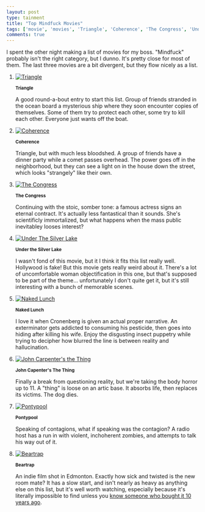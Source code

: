 ```yaml
---
layout: post
type: tainment
title: "Top Mindfuck Movies"
tags: ['movie', 'movies', 'Triangle', 'Coherence', 'The Congress', 'Under the Silver Lake', 'Naked Lunch', 'John Carpenter', 'The Thing', 'pontypool', 'beartrap', 'top list']
comments: true
---
```

I spent the other night making a list of movies for my boss.  "Mindfuck" probably isn't the right category, but I dunno.  It's pretty close for most of them.  The last three movies are a bit divergent, but they flow nicely as a list.

1. [![Triangle](https://upload.wikimedia.org/wikipedia/en/b/b4/Triangle_%28Christopher_Smith%29.jpg)](https://www.primevideo.com/detail/0O72K8BYSAAXVYGEBWF30EW1CN)

    <small> **Triangle** </small> 

    A good round-a-bout entry to start this list.  Group of friends stranded in the ocean board a mysterious ship where they soon encounter copies of themselves.  Some of them try to protect each other, some try to kill each other.  Everyone just wants off the boat.

2. [![Coherence](https://upload.wikimedia.org/wikipedia/en/9/9d/Coherence_2013_theatrical_poster.jpg)](https://www.primevideo.com/detail/0U8HW6YLIB9JPVJA2CNCGQUGF0)

    <small> **Coherence** </small> 

    Triangle, but with much less bloodshed.  A group of friends have a dinner party while a comet passes overhead.  The power goes off in the neighborhood, but they can see a light on in the house down the street, which looks "strangely" like their own.

3. [![The Congress](https://upload.wikimedia.org/wikipedia/en/8/8d/The_Congress_film_poster.jpg)](https://www.imdb.com/title/tt1821641/)

    <small> **The Congress** </small> 

    Continuing with the stoic, somber tone: a famous actress signs an eternal contract.  It's actually less fantastical than it sounds.  She's scientificly immortalized, but what happens when the mass public inevitabley looses interest?

4. [![Under The Silver Lake](https://m.media-amazon.com/images/M/MV5BYjY0NTA5MGItNDU1Yy00ZmE3LWI5NGItZDY5OGUxZjYzZGQ5XkEyXkFqcGdeQXVyMTMxODk2OTU@._V1_QL75_UX190_CR0,0,190,281_.jpg[)](https://www.imdb.com/title/tt5691670/)

    <small> **Under the Silver Lake** </small> 

    I wasn't fond of this movie, but it I think it fits this list really well.  Hollywood is fake!  But this movie gets really weird about it.  There's a lot of uncomfortable woman objectification in this one, but that's supposed to be part of the theme... unfortunately I don't quite get it, but it's still interesting with a bunch of memorable scenes.

5. [![Naked Lunch](https://upload.wikimedia.org/wikipedia/en/thumb/0/07/Naked_Lunch_film_poster.jpg/220px-Naked_Lunch_film_poster.jpg)](https://www.imdb.com/title/tt0102511)

    <small> **Naked Lunch** </small> 

    I love it when Cronenberg is given an actual proper narrative.  An exterminator gets addicted to consuming his pesticide, then goes into hiding after killing his wife.  Enjoy the disgusting insect puppetry while trying to decipher how blurred the line is between reality and hallucination.

6. [![John Carpenter's the Thing](https://upload.wikimedia.org/wikipedia/en/6/65/Thingprequelfairuse.jpg)](https://www.netflix.com/ca/title/1038926)

    <small> **John Capenter's The Thing** </small> 

    Finally a break from questioning reality, but we're taking the body horror up to 11.  A "thing" is loose on an artic base.  It absorbs life, then replaces its victims.  The dog dies.

7. [![Pontypool](https://upload.wikimedia.org/wikipedia/en/6/64/Pontypoolposter.jpg)](https://www.imdb.com/title/tt1226681)

    <small> **Pontypool** </small> 

    Speaking of contagions, what if speaking was the contagion?  A radio host has a run in with violent, inchoherent zombies, and attempts to talk his way out of it.

8. [![Beartrap](https://i.postimg.cc/s1dFcMng/Beartrap-2009-mp4-snapshot-00-02-19-2021-10-20-19-12-42.jpg)](https://mega.nz/file/9R1S2aRa#RC8QN4vBU0OCQHlJlwAoMpGLsyGr2DIRRLWSusNJ-Dw)

    <small> **Beartrap** </small> 

    An indie film shot in Edmonton. Exactly how sick and twisted is the new room mate? It has a slow start, and isn't nearly as heavy as anything else on this list, but it's well worth watching, especially because it's literally impossible to find unless you [know someone who bought it 10 years ago](https://saturdayxiii.github.io). 
